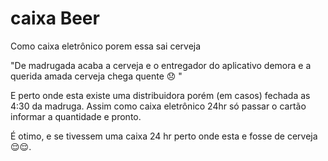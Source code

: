 # caixa Beer
Como caixa eletrônico porem essa sai cerveja 


"De madrugada acaba a cerveja e o entregador do aplicativo demora e a querida amada cerveja chega quente 😞️ "


E perto onde esta existe uma distribuidora porém (em casos) fechada as 4:30 da madruga.
Assim como caixa eletrônico 24hr só passar o cartão  informar a quantidade  e pronto.

É otimo, e se tivessem uma caixa 24 hr perto onde esta e  fosse de cerveja 😌️😌️.



